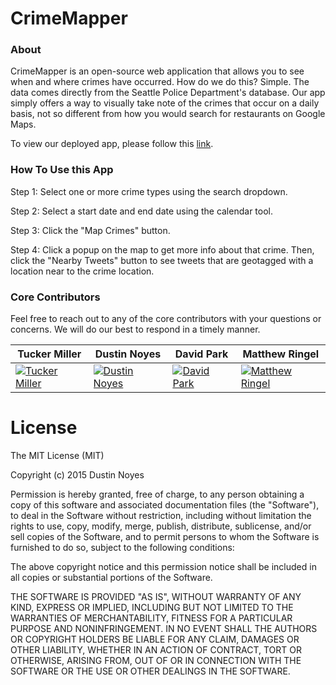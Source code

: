 # CrimeMapper

### About

CrimeMapper is an open-source web application that allows you to see when and where crimes have occurred. How do we do this? Simple. The data comes directly from the Seattle Police Department's database. Our app simply offers a way to visually take note of the crimes that occur on a daily basis, not so different from how you would search for restaurants on Google Maps.

[comment]: <> (As a bonus feature, you have the ability to view tweets that occurred around the time of the crime, and within a 0.5 kilometer radius.)

To view our deployed app, please follow this [link](https://stark-ocean-9319.herokuapp.com/).

### How To Use this App

Step 1: Select one or more crime types using the search dropdown.

Step 2: Select a start date and end date using the calendar tool.

Step 3: Click the "Map Crimes" button.

Step 4: Click a popup on the map to get more info about that crime. Then, click the "Nearby Tweets" button to see tweets that are geotagged with a location near to the crime location.

### Core Contributors

Feel free to reach out to any of the core contributors with your questions or
concerns. We will do our best to respond in a timely manner.

Tucker Miller | Dustin Noyes | David Park | Matthew Ringel |
--------- | ------- | ------- | -------|
[![Tucker Miller](http://vijayrc.com/vectorclocks/static/images/icon-github.png)](https://github.com/jhnmllr) | [![Dustin Noyes](https://avatars1.githubusercontent.com/u/10621276?v=3&s=50)](https://github.com/haverchuck) |[![David Park](https://avatars1.githubusercontent.com/u/12901487?v=3&s=50)](https://github.com/davidatthepark) |[![Matthew Ringel](https://avatars0.githubusercontent.com/u/12709812?v=3&s=50)](https://github.com/mringel) |

# License

The MIT License (MIT)

Copyright (c) 2015 Dustin Noyes

Permission is hereby granted, free of charge, to any person obtaining a copy
of this software and associated documentation files (the "Software"), to deal
in the Software without restriction, including without limitation the rights
to use, copy, modify, merge, publish, distribute, sublicense, and/or sell
copies of the Software, and to permit persons to whom the Software is
furnished to do so, subject to the following conditions:

The above copyright notice and this permission notice shall be included in all
copies or substantial portions of the Software.

THE SOFTWARE IS PROVIDED "AS IS", WITHOUT WARRANTY OF ANY KIND, EXPRESS OR
IMPLIED, INCLUDING BUT NOT LIMITED TO THE WARRANTIES OF MERCHANTABILITY,
FITNESS FOR A PARTICULAR PURPOSE AND NONINFRINGEMENT. IN NO EVENT SHALL THE
AUTHORS OR COPYRIGHT HOLDERS BE LIABLE FOR ANY CLAIM, DAMAGES OR OTHER
LIABILITY, WHETHER IN AN ACTION OF CONTRACT, TORT OR OTHERWISE, ARISING FROM,
OUT OF OR IN CONNECTION WITH THE SOFTWARE OR THE USE OR OTHER DEALINGS IN THE
SOFTWARE.
